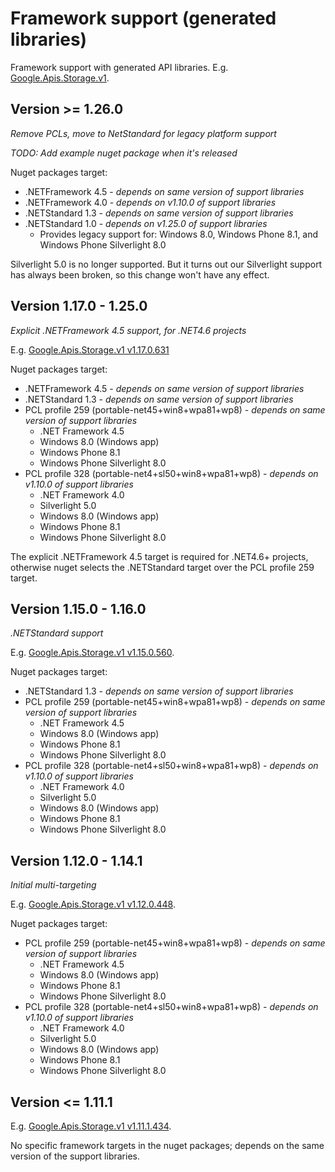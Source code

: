 # Framework support (generated libraries)

Framework support with generated API libraries. E.g. [Google.Apis.Storage.v1](https://www.nuget.org/packages/Google.Apis.Storage.v1). 

## Version >= 1.26.0
_Remove PCLs, move to NetStandard for legacy platform support_

_TODO: Add example nuget package when it's released_

Nuget packages target:

* .NETFramework 4.5 - _depends on same version of support libraries_
* .NETFramework 4.0 - _depends on v1.10.0 of support libraries_
* .NETStandard 1.3 - _depends on same version of support libraries_
* .NETStandard 1.0 - _depends on v1.25.0 of support libraries_
  * Provides legacy support for: Windows 8.0, Windows Phone 8.1, and Windows Phone Silverlight 8.0

Silverlight 5.0 is no longer supported. But it turns out our Silverlight support has always been broken, so this change won't have any effect.

## Version 1.17.0 - 1.25.0
_Explicit .NETFramework 4.5 support, for .NET4.6 projects_

E.g. [Google.Apis.Storage.v1 v1.17.0.631](https://www.nuget.org/packages/Google.Apis.Storage.v1/1.17.0.631)

Nuget packages target:

* .NETFramework 4.5 - _depends on same version of support libraries_
* .NETStandard 1.3 - _depends on same version of support libraries_
* PCL profile 259 (portable-net45+win8+wpa81+wp8) - _depends on same version of support libraries_
  * .NET Framework 4.5
  * Windows 8.0 (Windows app)
  * Windows Phone 8.1
  * Windows Phone Silverlight 8.0
* PCL profile  328 (portable-net4+sl50+win8+wpa81+wp8) - _depends on v1.10.0 of support libraries_
  * .NET Framework 4.0
  * Silverlight 5.0
  * Windows 8.0 (Windows app)
  * Windows Phone 8.1
  * Windows Phone Silverlight 8.0 

The explicit .NETFramework 4.5 target is required for .NET4.6+ projects, otherwise nuget selects the .NETStandard target over the PCL profile 259 target.

## Version 1.15.0 - 1.16.0
_.NETStandard support_

E.g. [Google.Apis.Storage.v1 v1.15.0.560](https://www.nuget.org/packages/Google.Apis.Storage.v1/1.15.0.560).

Nuget packages target:

* .NETStandard 1.3 - _depends on same version of support libraries_
* PCL profile 259 (portable-net45+win8+wpa81+wp8) - _depends on same version of support libraries_
  * .NET Framework 4.5
  * Windows 8.0 (Windows app)
  * Windows Phone 8.1
  * Windows Phone Silverlight 8.0
* PCL profile  328 (portable-net4+sl50+win8+wpa81+wp8) - _depends on v1.10.0 of support libraries_
  * .NET Framework 4.0
  * Silverlight 5.0
  * Windows 8.0 (Windows app)
  * Windows Phone 8.1
  * Windows Phone Silverlight 8.0 

## Version 1.12.0 - 1.14.1
_Initial multi-targeting_

E.g. [Google.Apis.Storage.v1 v1.12.0.448](https://www.nuget.org/packages/Google.Apis.Storage.v1/1.12.0.448).

Nuget packages target:

* PCL profile 259 (portable-net45+win8+wpa81+wp8) - _depends on same version of support libraries_
  * .NET Framework 4.5
  * Windows 8.0 (Windows app)
  * Windows Phone 8.1
  * Windows Phone Silverlight 8.0
* PCL profile  328 (portable-net4+sl50+win8+wpa81+wp8) - _depends on v1.10.0 of support libraries_
  * .NET Framework 4.0
  * Silverlight 5.0
  * Windows 8.0 (Windows app)
  * Windows Phone 8.1
  * Windows Phone Silverlight 8.0 

## Version <= 1.11.1

E.g. [Google.Apis.Storage.v1 v1.11.1.434](https://www.nuget.org/packages/Google.Apis.Storage.v1/1.11.1.434).

No specific framework targets in the nuget packages; depends on the same version of the support libraries. 